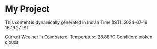 # My Project

This content is dynamically generated in Indian Time (IST): 2024-07-19 16:19:27 IST


Current Weather in Coimbatore:
Temperature: 28.88 °C
Condition: broken clouds
